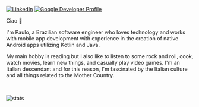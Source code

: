 [![LinkedIn](https://img.shields.io/badge/LinkedIn_Profile-%230077B5.svg?style=for-the-badge&logo=linkedin&logoColor=white)](https://www.linkedin.com/in/paulosabaini/)
[![Google Developer Profile](https://img.shields.io/badge/Google_Developer_Profile-4285F4?style=for-the-badge&logo=google&logoColor=white)](https://developers.google.com/profile/u/paulosabaini)

Ciao 👋

I'm Paulo, a Brazilian software engineer who loves technology and works with mobile app development with experience in the creation of native Android apps utilizing Kotlin and Java. 

My main hobby is reading but I also like to listen to some rock and roll, cook, watch movies, learn new things, and casually play video games. I'm an Italian descendant and for this reason, I'm fascinated by the Italian culture and all things related to the Mother Country.

<br>

![stats](https://github-readme-stats.vercel.app/api?username=paulosabaini&hide=contribs&show_icons=true&include_all_commits=true&count_private=true)
